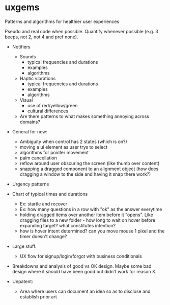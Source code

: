 # uxgems
Patterns and algorithms for healthier user experiences

Pseudo and real code when possible. Quantify whenever possible (e.g. 3 beeps, not 2, not 4 and pref none).

- Notifiers
    - Sounds
        - typical frequencies and durations
        - examples
        - algorithms
    - Haptic vibrations
        - typical frequencies and durations
        - examples
        - algorithms
    - Visual
        - use of red/yellow/green
        - cultural differences
    - Are there patterns to what makes something annoying across domains?

- General for now:        
    - Ambiguity when control has 2 states (which is on?)
    - moving a ui element as user trys to select
    - algorithms for pointer movement
    - palm cancellation
    - reflow around user obscuring the screen (like thumb over content)
    - snapping a dragged component to an alignment object (how does dragging a window to the side and having it snap there work?)



- Urgency patterns

- Chart of typical times and durations
    - Ex: startle and recover
    - Ex: how many questions in a row with "ok" as the answer everytime
    - holding dragged items over another item before it "opens". Like dragging files to a new folder - how long to wait on hover before expanding target? what constitutes intention?
    - how is hover intent determined? can you move mouse 1 pixel and the timer doesn't change?

- Large stuff:
    - UX flow for signup/login/forgot with business conditionals

- Breakdowns and analysis of good vs OK design. Maybe some bad design where it _should_ have been good but didn't work for reason X.

- Unpatent:
    - Area where users can document an idea so as to disclose and establish prior art



